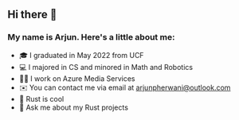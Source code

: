 ## Hi there 👋
### My name is Arjun. Here's a little about me:

- 🎓 I graduated in May 2022 from UCF 
- 💻 I majored in CS and minored in Math and Robotics
- 🧑‍💻 I work on Azure Media Services
- ✉️ You can contact me via email at arjunpherwani@outlook.com
- 🦀 Rust is cool
- 💬 Ask me about my Rust projects

<!--
**APherwani/APherwani** is a ✨ _special_ ✨ repository because its `README.md` (this file) appears on your GitHub profile.

- 🔭 I’m currently working on ...
- 🌱 I’m currently learning ...
- 👯 I’m looking to collaborate on ...
- 🤔 I’m looking for help with ...
- 💬 Ask me about ...
- 📫 How to reach me: ...
- 😄 Pronouns: ...
- ⚡ Fun fact: ...
-->
